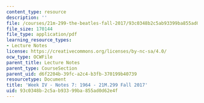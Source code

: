 ```yaml
---
content_type: resource
description: ''
file: /courses/21m-299-the-beatles-fall-2017/93c0348b2c5ab93399ba855ad0d62e4f_MIT21M_299F17_Notes07.pdf
file_size: 170144
file_type: application/pdf
learning_resource_types:
- Lecture Notes
license: https://creativecommons.org/licenses/by-nc-sa/4.0/
ocw_type: OCWFile
parent_title: Lecture Notes
parent_type: CourseSection
parent_uid: d6f2204b-39fc-a2c4-b3fb-370199b40739
resourcetype: Document
title: 'Week IV - Notes 7: 1964 - 21M.299 Fall 2017'
uid: 93c0348b-2c5a-b933-99ba-855ad0d62e4f
---
```

